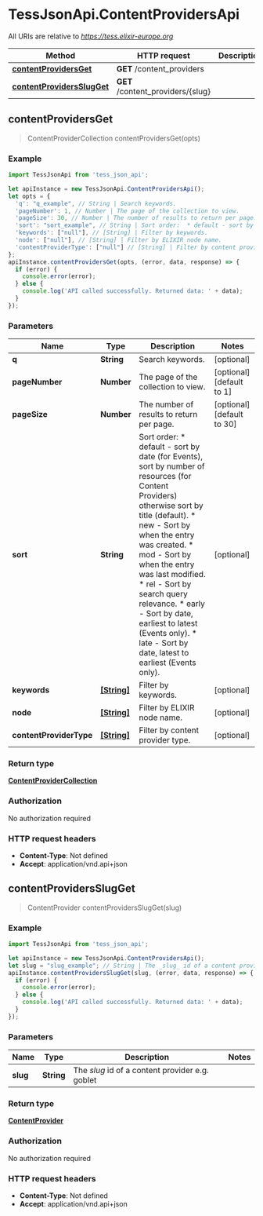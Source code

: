 # TessJsonApi.ContentProvidersApi

All URIs are relative to *https://tess.elixir-europe.org*

Method | HTTP request | Description
------------- | ------------- | -------------
[**contentProvidersGet**](ContentProvidersApi.md#contentProvidersGet) | **GET** /content_providers | 
[**contentProvidersSlugGet**](ContentProvidersApi.md#contentProvidersSlugGet) | **GET** /content_providers/{slug} | 



## contentProvidersGet

> ContentProviderCollection contentProvidersGet(opts)



### Example

```javascript
import TessJsonApi from 'tess_json_api';

let apiInstance = new TessJsonApi.ContentProvidersApi();
let opts = {
  'q': "q_example", // String | Search keywords.
  'pageNumber': 1, // Number | The page of the collection to view.
  'pageSize': 30, // Number | The number of results to return per page.
  'sort': "sort_example", // String | Sort order:  * default - sort by date (for Events), sort by number of resources (for Content Providers) otherwise sort by title (default).  * new - Sort by when the entry was created.  * mod - Sort by when the entry was last modified.  * rel - Sort by search query relevance.  * early - Sort by date, earliest to latest (Events only).  * late - Sort by date, latest to earliest (Events only). 
  'keywords': ["null"], // [String] | Filter by keywords.
  'node': ["null"], // [String] | Filter by ELIXIR node name.
  'contentProviderType': ["null"] // [String] | Filter by content provider type.
};
apiInstance.contentProvidersGet(opts, (error, data, response) => {
  if (error) {
    console.error(error);
  } else {
    console.log('API called successfully. Returned data: ' + data);
  }
});
```

### Parameters


Name | Type | Description  | Notes
------------- | ------------- | ------------- | -------------
 **q** | **String**| Search keywords. | [optional] 
 **pageNumber** | **Number**| The page of the collection to view. | [optional] [default to 1]
 **pageSize** | **Number**| The number of results to return per page. | [optional] [default to 30]
 **sort** | **String**| Sort order:  * default - sort by date (for Events), sort by number of resources (for Content Providers) otherwise sort by title (default).  * new - Sort by when the entry was created.  * mod - Sort by when the entry was last modified.  * rel - Sort by search query relevance.  * early - Sort by date, earliest to latest (Events only).  * late - Sort by date, latest to earliest (Events only).  | [optional] 
 **keywords** | [**[String]**](String.md)| Filter by keywords. | [optional] 
 **node** | [**[String]**](String.md)| Filter by ELIXIR node name. | [optional] 
 **contentProviderType** | [**[String]**](String.md)| Filter by content provider type. | [optional] 

### Return type

[**ContentProviderCollection**](ContentProviderCollection.md)

### Authorization

No authorization required

### HTTP request headers

- **Content-Type**: Not defined
- **Accept**: application/vnd.api+json


## contentProvidersSlugGet

> ContentProvider contentProvidersSlugGet(slug)



### Example

```javascript
import TessJsonApi from 'tess_json_api';

let apiInstance = new TessJsonApi.ContentProvidersApi();
let slug = "slug_example"; // String | The _slug_ id of a content provider e.g. goblet
apiInstance.contentProvidersSlugGet(slug, (error, data, response) => {
  if (error) {
    console.error(error);
  } else {
    console.log('API called successfully. Returned data: ' + data);
  }
});
```

### Parameters


Name | Type | Description  | Notes
------------- | ------------- | ------------- | -------------
 **slug** | **String**| The _slug_ id of a content provider e.g. goblet | 

### Return type

[**ContentProvider**](ContentProvider.md)

### Authorization

No authorization required

### HTTP request headers

- **Content-Type**: Not defined
- **Accept**: application/vnd.api+json

